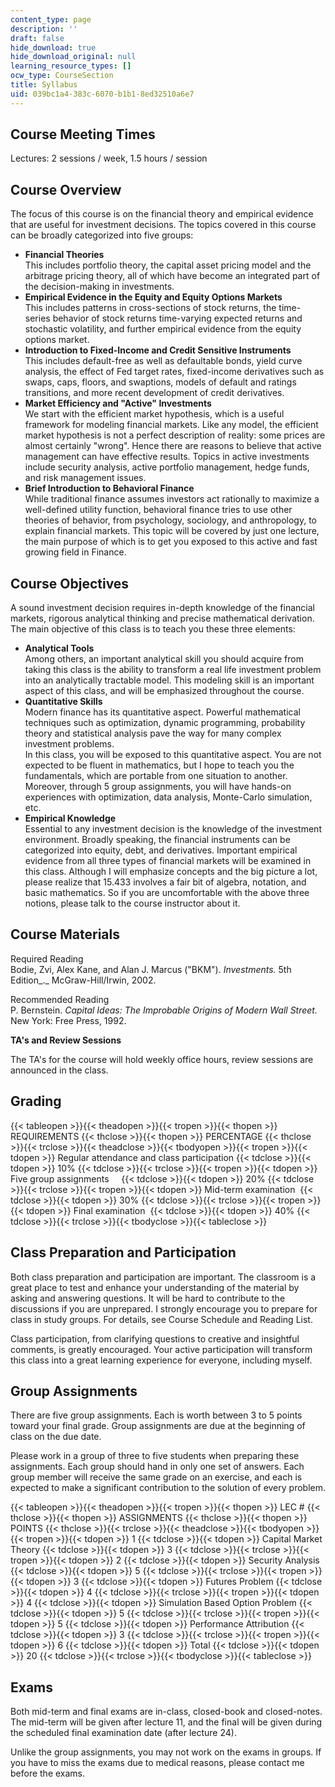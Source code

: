 ```yaml
---
content_type: page
description: ''
draft: false
hide_download: true
hide_download_original: null
learning_resource_types: []
ocw_type: CourseSection
title: Syllabus
uid: 039bc1a4-383c-6070-b1b1-8ed32510a6e7
---
```

## Course Meeting Times

Lectures: 2 sessions / week, 1.5 hours / session

## Course Overview

The focus of this course is on the financial theory and empirical evidence that are useful for investment decisions. The topics covered in this course can be broadly categorized into five groups:

- **Financial Theories**   
    This includes portfolio theory, the capital asset pricing model and the arbitrage pricing theory, all of which have become an integrated part of the decision-making in investments.
- **Empirical Evidence in the Equity and Equity Options Markets**   
    This includes patterns in cross-sections of stock returns, the time-series behavior of stock returns time-varying expected returns and stochastic volatility, and further empirical evidence from the equity options market.
- **Introduction to Fixed-Income and Credit Sensitive Instruments**   
    This includes default-free as well as defaultable bonds, yield curve analysis, the effect of Fed target rates, fixed-income derivatives such as swaps, caps, floors, and swaptions, models of default and ratings transitions, and more recent development of credit derivatives.
- **Market Efficiency and "Active" Investments**   
    We start with the efficient market hypothesis, which is a useful framework for modeling financial markets. Like any model, the efficient market hypothesis is not a perfect description of reality: some prices are almost certainly "wrong". Hence there are reasons to believe that active management can have effective results. Topics in active investments include security analysis, active portfolio management, hedge funds, and risk management issues.
- **Brief Introduction to Behavioral Finance**   
    While traditional finance assumes investors act rationally to maximize a well-defined utility function, behavioral finance tries to use other theories of behavior, from psychology, sociology, and anthropology, to explain financial markets. This topic will be covered by just one lecture, the main purpose of which is to get you exposed to this active and fast growing field in Finance.

## Course Objectives

A sound investment decision requires in-depth knowledge of the financial markets, rigorous analytical thinking and precise mathematical derivation. The main objective of this class is to teach you these three elements:

- **Analytical Tools**   
    Among others, an important analytical skill you should acquire from taking this class is the ability to transform a real life investment problem into an analytically tractable model. This modeling skill is an important aspect of this class, and will be emphasized throughout the course.
- **Quantitative Skills**   
    Modern finance has its quantitative aspect. Powerful mathematical techniques such as optimization, dynamic programming, probability theory and statistical analysis pave the way for many complex investment problems.   
    In this class, you will be exposed to this quantitative aspect. You are not expected to be fluent in mathematics, but I hope to teach you the fundamentals, which are portable from one situation to another. Moreover, through 5 group assignments, you will have hands-on experiences with optimization, data analysis, Monte-Carlo simulation, etc.
- **Empirical Knowledge**   
    Essential to any investment decision is the knowledge of the investment environment. Broadly speaking, the financial instruments can be categorized into equity, debt, and derivatives. Important empirical evidence from all three types of financial markets will be examined in this class. Although I will emphasize concepts and the big picture a lot, please realize that 15.433 involves a fair bit of algebra, notation, and basic mathematics. So if you are uncomfortable with the above three notions, please talk to the course instructor about it.

## Course Materials

Required Reading   
Bodie, Zvi, Alex Kane, and Alan J. Marcus ("BKM"). _Investments._ 5th Edition\_.\_ McGraw-Hill/Irwin, 2002.

Recommended Reading   
P. Bernstein. _Capital Ideas: The Improbable Origins of Modern Wall Street._ New York: Free Press, 1992.

**TA's and Review Sessions**

The TA's for the course will hold weekly office hours, review sessions are announced in the class.

## Grading

{{< tableopen >}}{{< theadopen >}}{{< tropen >}}{{< thopen >}}
REQUIREMENTS
{{< thclose >}}{{< thopen >}}
PERCENTAGE
{{< thclose >}}{{< trclose >}}{{< theadclose >}}{{< tbodyopen >}}{{< tropen >}}{{< tdopen >}}
Regular attendance and class participation
{{< tdclose >}}{{< tdopen >}}
10%
{{< tdclose >}}{{< trclose >}}{{< tropen >}}{{< tdopen >}}
Five group assignments    
{{< tdclose >}}{{< tdopen >}}
20%
{{< tdclose >}}{{< trclose >}}{{< tropen >}}{{< tdopen >}}
Mid-term examination 
{{< tdclose >}}{{< tdopen >}}
30%
{{< tdclose >}}{{< trclose >}}{{< tropen >}}{{< tdopen >}}
Final examination 
{{< tdclose >}}{{< tdopen >}}
40%
{{< tdclose >}}{{< trclose >}}{{< tbodyclose >}}{{< tableclose >}}

## Class Preparation and Participation

Both class preparation and participation are important. The classroom is a great place to test and enhance your understanding of the material by asking and answering questions. It will be hard to contribute to the discussions if you are unprepared. I strongly encourage you to prepare for class in study groups. For details, see Course Schedule and Reading List.

Class participation, from clarifying questions to creative and insightful comments, is greatly encouraged. Your active participation will transform this class into a great learning experience for everyone, including myself.

## Group Assignments

There are five group assignments. Each is worth between 3 to 5 points toward your final grade. Group assignments are due at the beginning of class on the due date.

Please work in a group of three to five students when preparing these assignments. Each group should hand in only one set of answers. Each group member will receive the same grade on an exercise, and each is expected to make a significant contribution to the solution of every problem.

{{< tableopen >}}{{< theadopen >}}{{< tropen >}}{{< thopen >}}
LEC #
{{< thclose >}}{{< thopen >}}
ASSIGNMENTS
{{< thclose >}}{{< thopen >}}
POINTS
{{< thclose >}}{{< trclose >}}{{< theadclose >}}{{< tbodyopen >}}{{< tropen >}}{{< tdopen >}}
1
{{< tdclose >}}{{< tdopen >}}
Capital Market Theory
{{< tdclose >}}{{< tdopen >}}
3
{{< tdclose >}}{{< trclose >}}{{< tropen >}}{{< tdopen >}}
2
{{< tdclose >}}{{< tdopen >}}
Security Analysis
{{< tdclose >}}{{< tdopen >}}
5
{{< tdclose >}}{{< trclose >}}{{< tropen >}}{{< tdopen >}}
3
{{< tdclose >}}{{< tdopen >}}
Futures Problem
{{< tdclose >}}{{< tdopen >}}
4
{{< tdclose >}}{{< trclose >}}{{< tropen >}}{{< tdopen >}}
4
{{< tdclose >}}{{< tdopen >}}
Simulation Based Option Problem
{{< tdclose >}}{{< tdopen >}}
5
{{< tdclose >}}{{< trclose >}}{{< tropen >}}{{< tdopen >}}
5
{{< tdclose >}}{{< tdopen >}}
Performance Attribution
{{< tdclose >}}{{< tdopen >}}
3
{{< tdclose >}}{{< trclose >}}{{< tropen >}}{{< tdopen >}}
6
{{< tdclose >}}{{< tdopen >}}
Total
{{< tdclose >}}{{< tdopen >}}
20
{{< tdclose >}}{{< trclose >}}{{< tbodyclose >}}{{< tableclose >}}

## Exams

Both mid-term and final exams are in-class, closed-book and closed-notes. The mid-term will be given after lecture 11, and the final will be given during the scheduled final examination date (after lecture 24).

Unlike the group assignments, you may not work on the exams in groups. If you have to miss the exams due to medical reasons, please contact me before the exams.